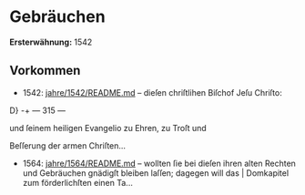 # Gebräuchen

**Ersterwähnung:** 1542

## Vorkommen
- 1542: [jahre/1542/README.md](../jahre/1542/README.md) – dieſen chriſtlihen Biſchof Jeſu Chriſto:


D}
-+
— 315 —

und ſeinem heiligen Evangelio zu Ehren, zu Troſt und

Beſſerung der armen Chriſten...
- 1564: [jahre/1564/README.md](../jahre/1564/README.md) – wollten ſie bei dieſen ihren alten Rechten
und Gebräuchen gnädigſt bleiben laſſen; dagegen will das |
Domkapitel zum förderlichſten einen Ta...
